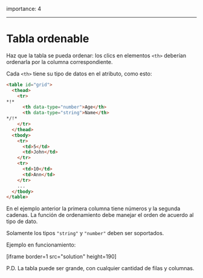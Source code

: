 importance: 4

---

# Tabla ordenable

Haz que la tabla se pueda ordenar: los clics en elementos `<th>` deberían ordenarla por la columna correspondiente.

Cada `<th>` tiene su tipo de datos en el atributo, como esto:

```html
<table id="grid">
  <thead>
    <tr>
*!*
      <th data-type="number">Age</th>
      <th data-type="string">Name</th>
*/!*
    </tr>
  </thead>
  <tbody>
    <tr>
      <td>5</td>
      <td>John</td>
    </tr>
    <tr>
      <td>10</td>
      <td>Ann</td>
    </tr>
    ...
  </tbody>
</table>
```

En el ejemplo anterior la primera columna tiene números y la segunda cadenas. La función de ordenamiento debe manejar el orden de acuerdo al tipo de dato.

Solamente los tipos `"string"` y `"number"` deben ser soportados.

Ejemplo en funcionamiento:

[iframe border=1 src="solution" height=190]

P.D. La tabla puede ser grande, con cualquier cantidad de filas y columnas.
